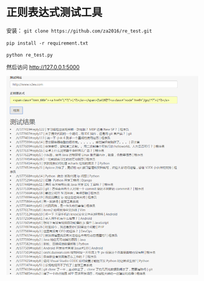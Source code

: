 # 正则表达式测试工具
安装：
`git clone https://github.com/za2016/re_test.git`

`pip install -r requirement.txt`

`python re_test.py`

然后访问 http://127.0.0.1:5000

![](result.png)
